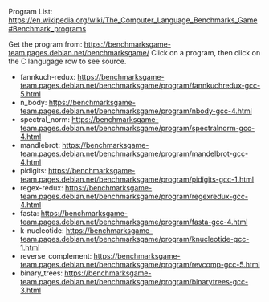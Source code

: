 Program List:
<https://en.wikipedia.org/wiki/The_Computer_Language_Benchmarks_Game#Benchmark_programs>


Get the program from:
<https://benchmarksgame-team.pages.debian.net/benchmarksgame/>
Click on a program, then click on the C langugage row to see source.


* fannkuch-redux: <https://benchmarksgame-team.pages.debian.net/benchmarksgame/program/fannkuchredux-gcc-5.html>
* n_body: <https://benchmarksgame-team.pages.debian.net/benchmarksgame/program/nbody-gcc-4.html>
* spectral_norm: <https://benchmarksgame-team.pages.debian.net/benchmarksgame/program/spectralnorm-gcc-4.html>
* mandlebrot: <https://benchmarksgame-team.pages.debian.net/benchmarksgame/program/mandelbrot-gcc-4.html>
* pidigits: <https://benchmarksgame-team.pages.debian.net/benchmarksgame/program/pidigits-gcc-1.html>
* regex-redux: <https://benchmarksgame-team.pages.debian.net/benchmarksgame/program/regexredux-gcc-4.html>
* fasta: <https://benchmarksgame-team.pages.debian.net/benchmarksgame/program/fasta-gcc-4.html>
* k-nucleotide: <https://benchmarksgame-team.pages.debian.net/benchmarksgame/program/knucleotide-gcc-1.html>
* reverse_complement: <https://benchmarksgame-team.pages.debian.net/benchmarksgame/program/revcomp-gcc-5.html>
* binary_trees: <https://benchmarksgame-team.pages.debian.net/benchmarksgame/program/binarytrees-gcc-3.html>




